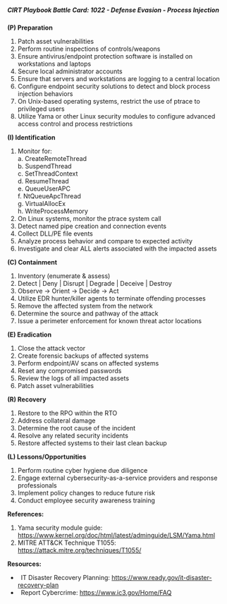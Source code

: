 ##### CIRT Playbook Battle Card: **1022 - Defense Evasion - Process Injection**

**(P) Preparation**

1.  Patch asset vulnerabilities
2.  Perform routine inspections of controls/weapons
3.  Ensure antivirus/endpoint protection software is installed on workstations and laptops
4.  Secure local administrator accounts
5.  Ensure that servers and workstations are logging to a central location
6.  Configure endpoint security solutions to detect and block process injection behaviors
7.  On Unix-based operating systems, restrict the use of ptrace to privileged users
8.  Utilize Yama or other Linux security modules to configure advanced access control and process restrictions

**(I) Identification**

1.  Monitor for:  
    a. CreateRemoteThread  
    b. SuspendThread  
    c. SetThreadContext  
    d. ResumeThread  
    e. QueueUserAPC  
    f. NtQueueApcThread  
    g. VirtualAllocEx  
    h. WriteProcessMemory
2.  On Linux systems, monitor the ptrace system call
3.  Detect named pipe creation and connection events
4.  Collect DLL/PE file events
5.  Analyze process behavior and compare to expected activity
6.  Investigate and clear ALL alerts associated with the impacted assets

**(C) Containment**

1.  Inventory (enumerate & assess)
2.  Detect | Deny | Disrupt | Degrade | Deceive | Destroy
3.  Observe -> Orient -> Decide -> Act
4.  Utilize EDR hunter/killer agents to terminate offending processes
5.  Remove the affected system from the network
6.  Determine the source and pathway of the attack
7.  Issue a perimeter enforcement for known threat actor locations

**(E) Eradication**

1.  Close the attack vector
2.  Create forensic backups of affected systems
3.  Perform endpoint/AV scans on affected systems
4.  Reset any compromised passwords
5.  Review the logs of all impacted assets
6.  Patch asset vulnerabilities

**(R) Recovery**

1.  Restore to the RPO within the RTO
2.  Address collateral damage
3.  Determine the root cause of the incident
4.  Resolve any related security incidents
5.  Restore affected systems to their last clean backup

**(L) Lessons/Opportunities**

1.  Perform routine cyber hygiene due diligence
2.  Engage external cybersecurity-as-a-service providers and response professionals
3.  Implement policy changes to reduce future risk
4.  Conduct employee security awareness training

**References:**

1.  Yama security module guide: https://www.kernel.org/doc/html/latest/adminguide/LSM/Yama.html
2.  MITRE ATT&CK Technique T1055: https://attack.mitre.org/techniques/T1055/

**Resources:**


*    IT Disaster Recovery Planning: https://www.ready.gov/it-disaster-recovery-plan
*    Report Cybercrime: https://www.ic3.gov/Home/FAQ


  

